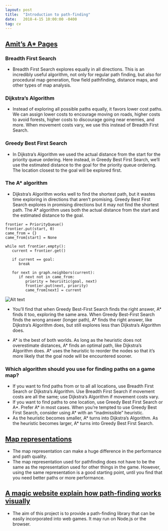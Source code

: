 ```yaml
---
layout: post
title:  "Introduction to path-finding"
date:   2018-4-15 10:00:00 -0400
tag: cv
---
```


## [Amit’s A* Pages](http://theory.stanford.edu/~amitp/GameProgramming/)

### Breadth First Search
- Breadth First Search explores equally in all directions. This is an incredibly useful algorithm, not only for regular path finding, but also for procedural map generation, flow field pathfinding, distance maps, and other types of map analysis.

### Dijkstra’s Algorithm
- Instead of exploring all possible paths equally, it favors lower cost paths. We can assign lower costs to encourage moving on roads, higher costs to avoid forests, higher costs to discourage going near enemies, and more. When movement costs vary, we use this instead of Breadth First Search.

### Greedy Best First Search
- In Dijkstra’s Algorithm we used the actual distance from the start for the priority queue ordering. Here instead, in Greedy Best First Search, we’ll use the estimated distance to the goal for the priority queue ordering. The location closest to the goal will be explored first.

### The A* algorithm
- Dijkstra’s Algorithm works well to find the shortest path, but it wastes time exploring in directions that aren’t promising. Greedy Best First Search explores in promising directions but it may not find the shortest path. The A* algorithm uses both the actual distance from the start and the estimated distance to the goal.

```
frontier = PriorityQueue()
frontier.put(start, 0)
came_from = {}
came_from[start] = None

while not frontier.empty():
   current = frontier.get()

   if current == goal:
      break
   
   for next in graph.neighbors(current):
      if next not in came_from:
         priority = heuristic(goal, next)
         frontier.put(next, priority)
         came_from[next] = current
```

![Alt text](/blog/assets/images/posts/path-finding1.png)

-  You’ll find that when Greedy Best-First Search finds the right answer, A* finds it too, exploring the same area. When Greedy Best-First Search finds the wrong answer (longer path), A* finds the right answer, like Dijkstra’s Algorithm does, but still explores less than Dijkstra’s Algorithm does.

-  A* is the best of both worlds. As long as the heuristic does not overestimate distances, A* finds an optimal path, like Dijkstra’s Algorithm does. A* uses the heuristic to reorder the nodes so that it’s more likely that the goal node will be encountered sooner.

### Which algorithm should you use for finding paths on a game map?

- If you want to find paths from or to all all locations, use Breadth First Search or Dijkstra’s Algorithm. Use Breadth First Search if movement costs are all the same; use Dijkstra’s Algorithm if movement costs vary.
- If you want to find paths to one location, use Greedy Best First Search or A*. Prefer A* in most cases. When you’re tempted to use Greedy Best First Search, consider using A* with an “inadmissible” heuristic.
-  As the heuristic becomes smaller, A* turns into Dijkstra’s Algorithm. As the heuristic becomes larger, A* turns into Greedy Best First Search.

## [Map representations](http://theory.stanford.edu/~amitp/GameProgramming/MapRepresentations.html)

- The map representation can make a huge difference in the performance and path quality.
- The map representation used for pathfinding does not have to be the same as the representation used for other things in the game. However, using the same representation is a good starting point, until you find that you need better paths or more performance.

## [A magic website explain how path-finding works visually](http://qiao.github.io/PathFinding.js/visual/)

- The aim of this project is to provide a path-finding library that can be easily incorporated into web games. It may run on Node.js or the browser.
